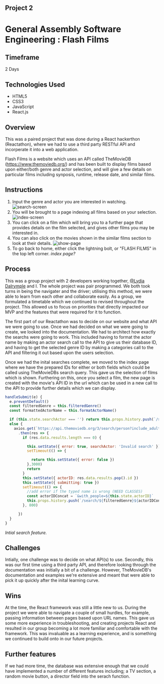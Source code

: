 ## Project 2
# General Assembly Software Engineering : Flash Films

## Timeframe
2 Days

## Technologies Used
* HTML5
* CSS3
* JavaScript
* React.js

## Overview
This was a paired project that was done during a React hackerthon (Reactathon), where we had to use a third party RESTful API and incorperate it into a web application.

Flash Films is a website which uses an API called TheMovieDB (https://www.themoviedb.org/) and has been built to display films based upon either/both genre and actor selection, and will give a few details on particular films including synposis, runtime, release date, and similar films.

## Instructions
1. Input the genre and actor you are interested in watching.
![search-screen](https://i.imgur.com/ZJyZRGc.png)
2. You will be brought to a page indexing all films based on your selection.
![index-screen](https://i.imgur.com/2x68Yo6.jpg)
3. You can click on a film which will bring you to a further page that provides details on the film selected, and gives other films you may be interested in.
4. You can also click on the movies shown in the similar films section to look at their details.
![show-page](https://i.imgur.com/k6SnpSe.jpg)
5. To go back to home, either click the lightning bolt, or "FLASH FILMS" in the top left corner.
*index page?*

## Process
This was a group project with 2 developers working together, [@Lydia Dalrymple](https://github.com/ldalrymple1) and I. The whole project was pair programmed. We both took turns in being the navigater and the driver; utilising this method, we were able to learn from each other and collaborate easily. As a group, we formulated a timetable which we continued to revised throughout the project. This allowed us to focus on priorities that directly impacted our MVP and the features that were required for it to function.

The first part of our Reactathon was to decide on our website and what API we were going to use. Once we had decided on what we were going to create, we looked into the documentation. We had to architect how exactly the searchs were going to work. This included having to format the actor name by making an actor search call to the API to give us their database ID, and having to get the selected genre ID by making a categories call to the API and filtering it out based upon the users selection.

Once we had the inital searches complete, we moved to the index page where we have the prepared IDs for either or both fields which could be called using TheMovieDBs search query. This gave us the selection of films which is shown. Furthering on this, once you select a film, the new page is created with the movie's API ID in the url which can be used in a new call to the API to provide further details which we can display.

```javascript    
handleSubmit(e) {
  e.preventDefault()
  const filteredGenre = this.filteredGenre()
  const formattedActorName = this.formatActorName()

  if (this.state.searchActor === '') return this.props.history.push(`/search/${filteredGenre}`)
  else {
    axios.get(`https://api.themoviedb.org/3/search/person?include_adult=false&query=${formattedActorName}&&page=1&language=en-US&api_key=${process.env.MOVIEDB_ACCESS_TOKEN}`)
      .then(res => {
        if (res.data.results.length === 0) {

          this.setState({ error: true, searchActor: 'Invalid search' })
          setTimeout(() => {

            return this.setState({ error: false })
          },3000)
          return
        }
        this.setState({ actorID: res.data.results.pop().id })
        this.setState({ submitting: true })
        setTimeout(() => {
          //add error if the typed name is wrong (NEED CLASSES)
          const actorIDConcat = `&with_people=${this.state.actorID}`
          this.props.history.push(`/search/${filteredGenre}${actorIDConcat}`)
        }, 800)

      })
  }
}
```
*Intial search feature.*

## Challenges
Intially, one challenge was to decide on what API(s) to use. Secondly, this was our first time using a third party API, and therefore looking through the documentation was initially a bit of a challenge. However, TheMovieDB's documentation and examples we're extensive and meant that were able to pick it up quickly after the inital learning curve.

## Wins
At the time, the React framework was still a little new to us. During the project we were able to navigate a couple of small hurdles, for example, passing information between pages based upon URL names. This gave us some more experience in troubleshooting, and creating projects React and resulted in our group becoming a lot more familiar and comfortable with the framework. This was invaluable as a learning experience, and is something we continued to build onto in our future projects.

## Further features
If we had more time, the database was extensive enough that we could have implemented a number of different features including; a TV section, a random movie button, a director field into the serach function.